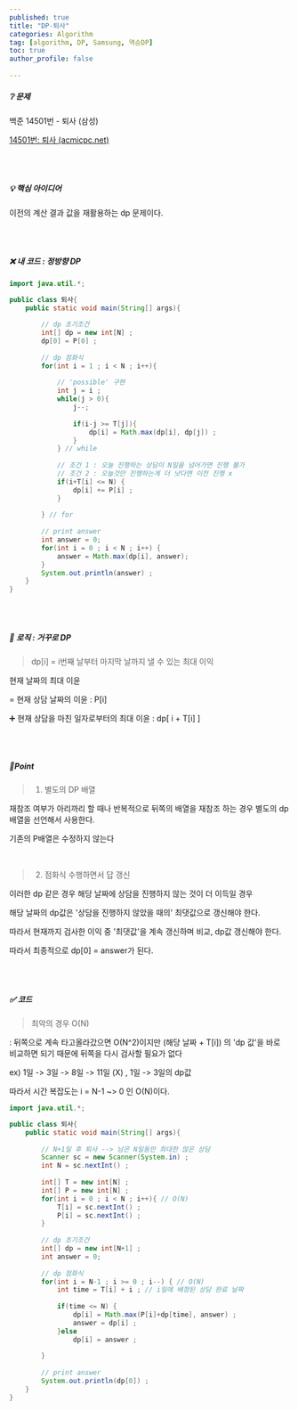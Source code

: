 ```yaml
---
published: true
title: "DP-퇴사" 
categories: Algorithm 
tag: [algorithm, DP, Samsung, 역순DP] 
toc: true
author_profile: false 
  
---
```




##### ❔ 문제

백준 14501번 - 퇴사 (삼성)

[14501번: 퇴사 (acmicpc.net)](https://www.acmicpc.net/problem/14501)

<br>

<br>



##### 💡 핵심 아이디어

이전의 계산 결과 값을 재활용하는 dp 문제이다.  

<br>

<br>



##### ❌ 내 코드 : 정방향 DP 

```java
import java.util.*; 

public class 퇴사{
    public static void main(String[] args){
        
        // dp 초기조건
        int[] dp = new int[N] ; 
        dp[0] = P[0] ; 
        
        // dp 점화식 
        for(int i = 1 ; i < N ; i++){
            
            // 'possible' 구현 
            int j = i ; 
            while(j > 0){
                j--;
                
                if(i-j >= T[j]){     
                	dp[i] = Math.max(dp[i], dp[j]) ; 
                }                
            } // while 
            
            // 조건 1 : 오늘 진행하는 상담이 N일을 넘어가면 진행 불가 
            // 조건 2 : 오늘것만 진행하는게 더 낫다면 이전 진행 x 
            if(i+T[i] <= N) {
            	dp[i] += P[i] ; 	
            } 
            	         
        } // for 
        
        // print answer 
        int answer = 0; 
        for(int i = 0 ; i < N ; i++) {
        	answer = Math.max(dp[i], answer);
        }
        System.out.println(answer) ; 
    }
}

```

<br>

<br>



##### 🌊 로직 : 거꾸로 DP 

> dp[i] = i번째 날부터 마지막 날까지 낼 수 있는 최대 이익 

현재 날짜의 최대 이윤 

= 현재 상담 날짜의 이윤 : P[i] 

➕ 현재 상담을 마친 일자로부터의 최대 이윤 : dp[ i + T[i] ]

<br>

<br>





##### 🎈Point 

> 1. 별도의 DP 배열

재참조 여부가 아리까리 할 때나 반복적으로 뒤쪽의 배열을 재참조 하는 경우 별도의 dp배열을 선언해서 사용한다. 

기존의 P배열은 수정하지 않는다 

<br>

> 2. 점화식 수행하면서 답 갱신 

이러한 dp 같은 경우 해당 날짜에 상담을 진행하지 않는 것이 더 이득일 경우 

해당 날짜의 dp값은 '상담을 진행하지 않았을 때의' 최댓값으로 갱신해야 한다. 

따라서 현재까지 검사한 이익 중 '최댓값'을 계속 갱신하며 비교, dp값 갱신해야 한다. 

따라서 최종적으로 dp[0] = answer가 된다. 

<br>

<br>





##### ✅ 코드 

>  최악의 경우 O(N) 

 : 뒤쪽으로 계속 타고올라갔으면 O(N^2)이지만 (해당 날짜 + T[i]) 의 'dp 값'을 바로 비교하면 되기 때문에 뒤쪽을 다시 검사할 필요가 없다 

ex) 1일 -> 3일 -> 8일 -> 11일 (X)  , 1일 -> 3일의 dp값 

따라서 시간 복잡도는 i = N-1 ~> 0 인 O(N)이다. 

```java
import java.util.*; 

public class 퇴사{
    public static void main(String[] args){
    	
        // N+1일 후 퇴사 --> 남은 N일동안 최대한 많은 상담 
        Scanner sc = new Scanner(System.in) ; 
        int N = sc.nextInt() ; 
        
        int[] T = new int[N] ; 
        int[] P = new int[N] ; 
        for(int i = 0 ; i < N ; i++){ // O(N)
            T[i] = sc.nextInt() ; 
            P[i] = sc.nextInt() ; 
        }
        
        // dp 초기조건
        int[] dp = new int[N+1] ; 
        int answer = 0; 
        
        // dp 점화식 
        for(int i = N-1 ; i >= 0 ; i--) { // O(N)
        	int time = T[i] + i ; // i일에 배정된 상담 완료 날짜 
        	
        	if(time <= N) {
        		dp[i] = Math.max(P[i]+dp[time], answer) ; 
        		answer = dp[i] ;
        	}else
        		dp[i] = answer ; 
        		
        }
        
        // print answer 
        System.out.println(dp[0]) ; 
    }
}

```

<br>

<br>

